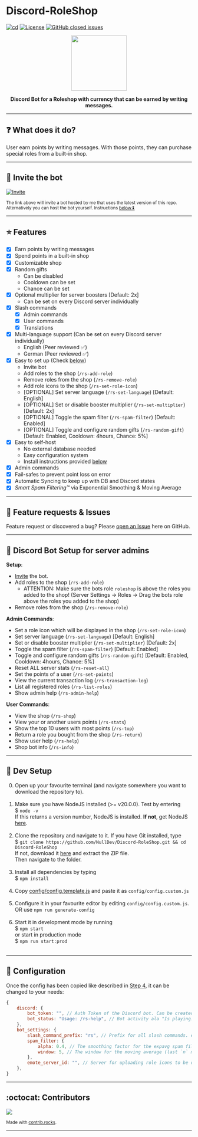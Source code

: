 # Discord-RoleShop
[![cd](https://github.com/NullDev/Discord-RoleShop/actions/workflows/cd.yml/badge.svg)](https://github.com/NullDev/Discord-RoleShop/actions/workflows/cd.yml) [![License](https://img.shields.io/github/license/NullDev/Discord-RoleShop?label=License&logo=Creative%20Commons)](https://github.com/NullDev/Discord-RoleShop/blob/master/LICENSE) [![GitHub closed issues](https://img.shields.io/github/issues-closed-raw/NullDev/Discord-RoleShop?logo=Cachet)](https://github.com/NullDev/Discord-RoleShop/issues?q=is%3Aissue+is%3Aclosed)

<p align="center"><img height="150" width="auto" src="https://cdn.discordapp.com/avatars/1102551839674740737/3354a0eebe93a021d96e53c271b0316e.webp?size=128" /></p>
<p align="center"><b>Discord Bot for a Roleshop with currency that can be earned by writing messages.</b></p>
<hr>

## :question: What does it do?

User earn points by writing messages. With those points, they can purchase special roles from a built-in shop.

<hr>

## :satellite: Invite the bot

[![Invite](https://img.shields.io/badge/Invite-37a779?style=for-the-badge)](https://discordapp.com/oauth2/authorize?client_id=1102551839674740737&scope=bot&permissions=1099780064256)

<sub>The link above will invite a bot hosted by me that uses the latest version of this repo. <br>
Alternatively you can host the bot yourself. Instructions [below ⏬](#wrench-setup) </sub>

<hr>

## :star: Features

- [x] Earn points by writing messages
- [x] Spend points in a built-in shop
- [x] Customizable shop
- [x] Random gifts
    - Can be disabled
    - Cooldown can be set
    - Chance can be set
- [x] Optional multiplier for server boosters [Default: 2x]
    - Can be set on every Discord server individually
- [x] Slash commands
    - [x] Admin commands
    - [x] User commands
    - [x] Translations
- [x] Multi-language support (Can be set on every Discord server individually)
    - English (Peer reviewed ✅)
    - German (Peer reviewed ✅)
- [x] Easy to set up (Check [below](#wrench-discord-bot-setup-for-server-admins))
    - Invite bot
    - Add roles to the shop (`/rs-add-role`)
    - Remove roles from the shop (`/rs-remove-role`)
    - Add role icons to the shop (`/rs-set-role-icon`)
    - [OPTIONAL] Set server language (`/rs-set-language`) [Default: English]
    - [OPTIONAL] Set or disable booster multiplier (`/rs-set-multiplier`) [Default: 2x]
    - [OPTIONAL] Toggle the spam filter (`/rs-spam-filter`) [Default: Enabled]
    - [OPTIONAL] Toggle and configure random gifts (`/rs-random-gift`) [Default: Enabled, Cooldown: 4hours, Chance: 5%]
- [x] Easy to self-host
    - No external database needed
    - Easy configuration system
    - Install instructions provided [below](#wrench-dev-setup)
- [x] Admin commands
- [x] Fail-safes to prevent point loss on error
- [x] Automatic Syncing to keep up with DB and Discord states 
- [x] _Smart Spam Filtering™_ via Exponential Smoothing & Moving Average

<hr>

## :diamond_shape_with_a_dot_inside: Feature requests & Issues

Feature request or discovered a bug? Please [open an Issue](https://github.com/NullDev/Discord-RoleShop/issues/new/choose) here on GitHub.

<hr>

## :wrench: Discord Bot Setup for server admins

**Setup**:

- [Invite](https://img.shields.io/badge/Invite-37a779?style=for-the-badge) the bot.
- Add roles to the shop (`/rs-add-role`)
    - ATTENTION: Make sure the bots role `roleshop` is above the roles you added to the shop! (Server Settings -> Roles -> Drag the bots role above the roles you added to the shop)
- Remove roles from the shop (`/rs-remove-role`)

**Admin Commands**:

- Set a role icon which will be displayed in the shop (`/rs-set-role-icon`)
- Set server language (`/rs-set-language`) [Default: English]
- Set or disable booster multiplier (`/rs-set-multiplier`) [Default: 2x]
- Toggle the spam filter (`/rs-spam-filter`) [Default: Enabled]
- Toggle and configure random gifts (`/rs-random-gift`) [Default: Enabled, Cooldown: 4hours, Chance: 5%]
- Reset ALL server stats (`/rs-reset-all`)
- Set the points of a user (`/rs-set-points`)
- View the current transaction log (`/rs-transaction-log`)
- List all registered roles (`/rs-list-roles`)
- Show admin help (`/rs-admin-help`)

**User Commands**:

- View the shop (`/rs-shop`)
- View your or another users points (`/rs-stats`)
- Show the top 10 users with most points (`/rs-top`)
- Return a role you bought from the shop (`/rs-return`)
- Show user help (`/rs-help`)
- Shop bot info (`/rs-info`)

<hr>

## :wrench: Dev Setup

0. Open up your favourite terminal (and navigate somewhere you want to download the repository to). <br><br>
1. Make sure you have NodeJS installed (>= v20.0.0). Test by entering <br>
$ `node -v` <br>
If this returns a version number, NodeJS is installed. **If not**, get NodeJS <a href="https://nodejs.org/en/download/package-manager/">here</a>. <br><br>
2. Clone the repository and navigate to it. If you have Git installed, type <br>
$ `git clone https://github.com/NullDev/Discord-RoleShop.git && cd Discord-RoleShop` <br>
If not, download it <a href="https://github.com/NullDev/Discord-RoleShop/archive/master.zip">here</a> and extract the ZIP file.<br>
Then navigate to the folder.<br><br>
3. Install all dependencies by typing <br>
$ `npm install`<br><br>
4. Copy [config/config.template.js](https://github.com/NullDev/Discord-RoleShop/blob/master/config/config.template.js) and paste it as `config/config.custom.js` <br><br>
5. Configure it in your favourite editor by editing `config/config.custom.js`. OR use `npm run generate-config`<br><br>
6. Start it in development mode by running <br>
$ `npm start` <br>
or start in production mode <br>
$ `npm run start:prod` <br><br>

<hr>

## :nut_and_bolt: Configuration

Once the config has been copied like described in [Step 4](#wrench-setup), it can be changed to your needs:

```js
{
    discord: {
        bot_token: "", // Auth Token of the Discord bot. Can be created here: https://discordapp.com/developers/ 
        bot_status: "Usage: /rs-help", // Bot activity ala "Is playing..."
    },
    bot_settings: {
        slash_command_prefix: "rs", // Prefix for all slash commands. e.g. `/rs-foo`, `/rs-bar`.
        spam_filter: {
            alpha: 0.4, // The smoothing factor for the expavg spam filter (smaller = stricter)
            window: 5, // The window for the moving average (last `n` messages) for calculation
        },
        emote_server_id: "", // Server for uploading role icons to be displayed in shop
    },
}
```

<hr>

## :octocat: Contributors

<a href="https://github.com/NullDev/Discord-RoleShop/graphs/contributors">
  <img src="https://contrib.rocks/image?repo=NullDev/Discord-RoleShop" />
</a>

<sub>Made with [contrib.rocks](https://contrib.rocks).</sub>

<hr>
